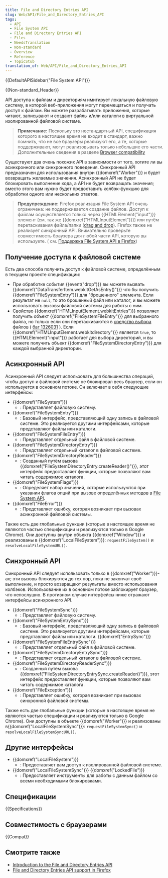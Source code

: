 ```yaml
---
title: File and Directory Entries API
slug: Web/API/File_and_Directory_Entries_API
tags:
  - API
  - File System API
  - File and Directory Entries API
  - Files
  - NeedsTranslation
  - Non-standard
  - Overview
  - Reference
  - TopicStub
translation_of: Web/API/File_and_Directory_Entries_API
---
```


{{DefaultAPISidebar("File System API")}}

{{Non-standard_Header}}

API доступа к файлам и директориям имитирует локальную файловую систему, в которой веб-приложения могут перемещаться и получать доступ к файлам. Вы можете разрабатывать приложения, которые читают, записывают и создают файлы и/или каталоги в виртуальной изолированной файловой системе.

> **Примечание:** Поскольку это нестандартный API, спецификация которого в настоящее время не входит в стандарт, важно помнить, что не все браузеры реализуют его, а те, которые поддерживают, могут реализовывать только небольшие его части. Дополнительные сведения в разделе [Browser compatibility](#browser_compatibility)

Существуют два очень похожих API в зависимости от того, хотите ли вы асинхронного или синхронного поведения. Синхронный API предназначен для использования внутри {{domxref("Worker")}} и будет возвращать желаемые значения. Асинхронный API не будет блокировать выполнение кода, а API не будет возвращать значения; вместо этого вам нужно будет предоставить колбэк-функцию для обработки одного или нескольких ответов.

> **Предупреждение:** Firefox реализация File System API очень ограничена: не поддерживается создание файлов. Доступ к файлам осуществляется только через {{HTMLElement("input")}} элемент (см. так же {{domxref("HTMLInputElement")}}) или путём перетаскивания файла/папки ([drag and drop](/ru/docs/Web/API/HTML_Drag_and_Drop_API)). Firefox также не реализует синхронный API. Внимательно проверьте совместимость браузера для любой части API, которую вы используете. ( см. [Поддержка File System API в Firefox](/ru/docs/Web/API/File_and_Directory_Entries_API/Firefox_support))

## Получение доступа к файловой системе

Есть два способа получить доступ к файловой системе, определённым в текущем проекте спецификации:

- При обработке события {{event("drop")}} вы можете вызвать {{domxref("DataTransferItem.webkitGetAsEntry()")}} что бы получить {{domxref("FileSystemEntry")}} для "брошенного" элемента. Если результат не `null`, то это брошенный файл или каталог, и вы можете использовать вызовы файловой системы для работы с ним.
- Свойство {{domxref("HTMLInputElement.webkitEntries")}} позволяет получить объект {{domxref("FileSystemFileEntry")}} для выбранного файла, но только если они перетаскиваются в [средство выбора](https://bugzilla.mozilla.org/show_bug.cgi?id=1326031) файлов ( [баг 1326031](https://bugzilla.mozilla.org/show_bug.cgi?id=1326031) ). Если {{domxref("HTMLInputElement.webkitdirectory")}} является `true`, то {{HTMLElement("input")}} работает для выбора директорий, и вы можете получить объект {{domxref("FileSystemDirectoryEntry")}} для каждой выбранной директории.

## Асинхронный API

Асинхронный API следует использовать для большинства операций, чтобы доступ к файловой системе не блокировал весь браузер, если он используется в основном потоке. Он включает в себя следующие интерфейсы:

- {{domxref("FileSystem")}}
  - : Представляет файловую систему.
- {{domxref("FileSystemEntry")}}
  - : Базовый интерфейс, представляющий одну запись в файловой системе. Это реализуется другими интерфейсами, которые представляют файлы или каталоги.
- {{domxref("FileSystemFileEntry")}}
  - : Представляет отдельный файл в файловой системе.
- {{domxref("FileSystemDirectoryEntry")}}
  - : Представляет отдельный каталог в файловой системе.
- {{domxref("FileSystemDirectoryReader")}}
  - : Созданный путём вызова {{domxref("FileSystemDirectoryEntry.createReader()")}}, этот интерфейс предоставляет функции, которые позволяют вам читать содержимое каталога.
- {{domxref("FileSystemFlags")}}
  - : Определяет набор значений, которые используются при указании флагов опций при вызове определённых методов в [File System API](/ru/docs/Web/API/File_and_Directory_Entries_API).
- {{domxref("FileError")}}
  - : Представляет ошибку, которая возникает при вызовах асинхронной файловой системы.

Также есть две глобальные функции (которые в настоящее время не являются частью спецификации и реализуются только в Google Chrome). Они доступны внутри объекта {{domxref("Window")}} и реализованы в {{domxref("LocalFileSystem")}}: `requestFileSystem()` и `resolveLocalFileSystemURL()`.

## Синхронный API

Синхронный API следует использовать только в {{domxref("Worker")}}-ах; эти вызовы блокируются до тех пор, пока не закончат своё выполнение, и просто возвращают результаты вместо использования колбэков. Использование их в основном потоке заблокирует браузер, что непослушно. В противном случае интерфейсы ниже отражают интерфейсы асинхронного API.

- {{domxref("FileSystemSync")}}
  - : Представляет файловую систему.
- {{domxref("FileSystemEntrySync")}}
  - : Базовый интерфейс, представляющий одну запись в файловой системе. Это реализуется другими интерфейсами, которые представляют файлы или каталоги. {{domxref("EntrySync")}}
- {{domxref("FileSystemFileEntrySync")}}
  - : Представляет отдельный файл в файловой системе.
- {{domxref("FileSystemDirectoryEntrySync")}}
  - : Представляет отдельный каталог в файловой системе.
- {{domxref("FileSystemDirectoryReaderSync")}}
  - : Созданный путём вызова {{domxref("FileSystemDirectoryEntrySync.createReader()")}}, этот интерфейс предоставляет функции, которые позволяют вам читать содержимое каталога.
- {{domxref("FileException")}}
  - : Представляет ошибку, которая возникает при вызовах синхронной файловой системы.

Также есть две глобальные функции (которые в настоящее время не являются частью спецификации и реализуются только в Google Chrome). Они доступны в объекте {{domxref("Worker")}} и реализованы в{{domxref("LocalFileSystemSync")}}: `requestFileSystemSync()` и `resolveLocalFileSystemSyncURL()`.

## Другие интерфейсы

- {{domxref("LocalFileSystem")}}
  - : Предоставляет вам доступ к изолированной файловой системе.
- {{domxref("LocalFileSystemSync")}} {{domxref("LockedFile")}}
  - : Предоставляет инструменты для работы с данным файлом со всеми необходимыми блокировками.

## Спецификации

{{Specifications}}

## Совместимость с браузерами

{{Compat}}

## Смотрите также

- [Introduction to the File and Directory Entries API](/ru/docs/Web/API/File_and_Directory_Entries_API/Introduction)
- [File and Directory Entries API support in Firefox](/ru/docs/Web/API/File_and_Directory_Entries_API/Firefox_support)
